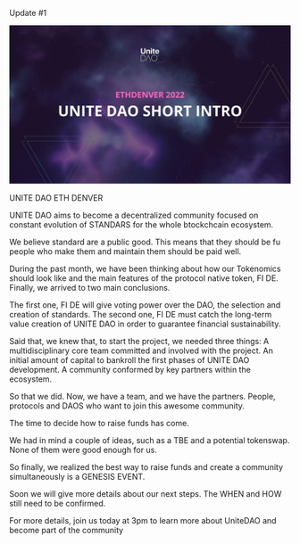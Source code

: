 
Update #1

![eth denver](../assets/eth-denver.jpg)

UNITE DAO ETH DENVER


UNITE DAO aims to become a decentralized community focused on
constant evolution of STANDARS for the whole btockchcain ecosystem.

We believe standard are a public good. This means that they should be fu people who make them and 
maintain them should be paid well.

During the past month, we have been thinking about how our Tokenomics should look like and the main 
features of the protocol native token, FI DE. Finally, we arrived to two main conclusions.

The first one, FI DE will give voting power over the DAO, the selection and creation of
standards.
The second one, FI DE must catch the long-term value creation of UNITE DAO in order to guarantee 
financial sustainability.

Said that, we knew that, to start the project, we needed three things:
A multidisciplinary core team committed and involved with the project.
An initial amount of capital to bankroll the first phases of UNITE DAO development.
A community conformed by key partners within the ecosystem.

So that we did. Now, we have a team, and we have the partners. People, protocols and DAOS who want 
to join this awesome community.

The time to decide how to raise funds has come.

We had in mind a couple of ideas, such as a TBE and a potential tokenswap. None of them were good 
enough for us.

So finally, we realized the best way to raise funds and create a community simultaneously is
a GENESIS EVENT.

Soon we will give more details about our next steps. The WHEN and HOW still need to be
confirmed.

For more details, join us today at 3pm to learn more about UniteDAO and become part of the 
community


